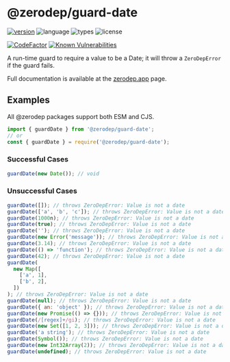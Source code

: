 # @zerodep/guard-date

[![version](https://img.shields.io/npm/v/@zerodep/guard-date?style=flat-square&color=blue)](https://www.npmjs.com/package/@zerodep/guard-date)
![language](https://img.shields.io/badge/typescript-100%25-blue?style=flat-square)
![types](https://img.shields.io/badge/types-included-blue?style=flat-square)
![license](https://img.shields.io/github/license/cdepage/zerodep?color=blue&style=flat-square)

[![CodeFactor](https://www.codefactor.io/repository/github/cdepage/zerodep/badge)](https://www.codefactor.io/repository/github/cdepage/zerodep)
[![Known Vulnerabilities](https://snyk.io/test/github/cdepage/zerodep/badge.svg)](https://snyk.io/test/github/cdepage/zerodep)

A run-time guard to require a value to be a Date; it will throw a `ZeroDepError` if the guard fails.

Full documentation is available at the [zerodep.app](http://zerodep.app/#/guard/date) page.

## Examples

All @zerodep packages support both ESM and CJS.

```javascript
import { guardDate } from '@zerodep/guard-date';
// or
const { guardDate } = require('@zerodep/guard-date');
```

### Successful Cases

```javascript
guardDate(new Date()); // void
```

### Unsuccessful Cases

```javascript
guardDate([]); // throws ZeroDepError: Value is not a date
guardDate(['a', 'b', 'c']); // throws ZeroDepError: Value is not a date
guardDate(1000n); // throws ZeroDepError: Value is not a date
guardDate(true); // throws ZeroDepError: Value is not a date
guardDate(''); // throws ZeroDepError: Value is not a date
guardDate(new Error('message')); // throws ZeroDepError: Value is not a date
guardDate(3.14); // throws ZeroDepError: Value is not a date
guardDate(() => 'function'); // throws ZeroDepError: Value is not a date
guardDate(42); // throws ZeroDepError: Value is not a date
guardDate(
  new Map([
    ['a', 1],
    ['b', 2],
  ])
); // throws ZeroDepError: Value is not a date
guardDate(null); // throws ZeroDepError: Value is not a date
guardDate({ an: 'object' }); // throws ZeroDepError: Value is not a date
guardDate(new Promise(() => {})); // throws ZeroDepError: Value is not a date
guardDate(/[regex]+/gi); // throws ZeroDepError: Value is not a date
guardDate(new Set([1, 2, 3])); // throws ZeroDepError: Value is not a date
guardDate('a string'); // throws ZeroDepError: Value is not a date
guardDate(Symbol()); // throws ZeroDepError: Value is not a date
guardDate(new Int32Array(2)); // throws ZeroDepError: Value is not a date
guardDate(undefined); // throws ZeroDepError: Value is not a date
```
